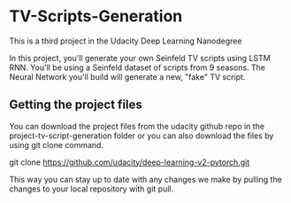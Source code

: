 # TV-Scripts-Generation

This is a third project in the Udacity Deep Learning Nanodegree

In this project, you'll generate your own Seinfeld TV scripts using LSTM RNN. You'll be using a Seinfeld dataset of scripts from 9 seasons. The Neural Network you'll build will generate a new, "fake" TV script.

## Getting the project files
You can download the project files from the udacity github repo  in the project-tv-script-generation folder or you can also download the files by using git clone command.

git clone https://github.com/udacity/deep-learning-v2-pytorch.git 

This way you can stay up to date with any changes we make by pulling the changes to your local repository with git pull.
